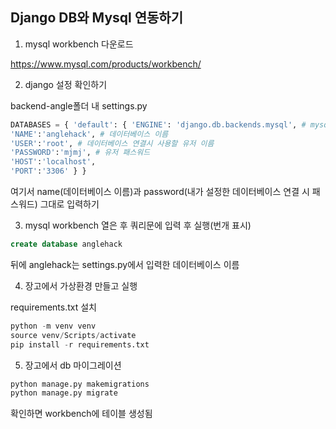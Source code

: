## Django DB와 Mysql 연동하기



1. mysql workbench 다운로드

https://www.mysql.com/products/workbench/

2. django 설정 확인하기

backend-angle폴더 내 settings.py

```python
DATABASES = { 'default': { 'ENGINE': 'django.db.backends.mysql', # mysql 엔진 설정 
'NAME':'anglehack', # 데이터베이스 이름 
'USER':'root', # 데이터베이스 연결시 사용할 유저 이름 
'PASSWORD':'mjmj', # 유저 패스워드 
'HOST':'localhost', 
'PORT':'3306' } }
```

여기서 name(데이터베이스 이름)과 password(내가 설정한 데이터베이스 연결 시 패스워드) 그대로 입력하기



3. mysql workbench 열은 후 쿼리문에 입력 후 실행(번개 표시)

```sql
create database anglehack
```

뒤에 anglehack는 settings.py에서 입력한 데이터베이스 이름



4. 장고에서 가상환경 만들고 실행

requirements.txt 설치

```python
python -m venv venv
source venv/Scripts/activate
pip install -r requirements.txt
```



5. 장고에서 db 마이그레이션

```python
python manage.py makemigrations
python manage.py migrate
```

확인하면 workbench에 테이블 생성됨